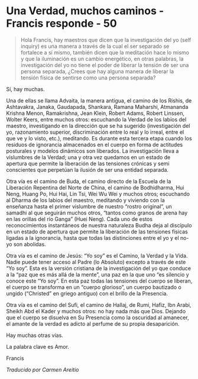 # Una Verdad, muchos caminos - Francis responde - 50

>Hola Francis, hay maestros que dicen que la investigación del yo (self inquiry) es una manera a través de la cual el ser separado se fortalece a sí mismo, también dicen que la meditación hace lo mismo y que la iluminación es un cambio energético, en otras palabras, la investigación del yo no tiene el poder de liberar la tensión de ser una persona separada, ¿Crees que hay alguna manera de liberar la tensión física de sentirse como una persona separada?

Sí, hay muchas.

Una de ellas se llama Advaita, la manera antigua, el camino de los Rishis, de Ashtavakra, Janaka, Gaudapada, Shankara, Ramana Maharshi, Atmananda Krishna Menon, Ramakrishna, Jean Klein, Robert Adams, Robert Linssen, Wolter Keers, entre muchos otros: escuchando la Verdad de los labios del maestro, investigando en la dirección que se ha sugerido (investigación del yo, razonamiento superior, discriminación entre lo real y lo irreal, entre el que ve y lo visto, etc.), meditando. Es durante esta tercera etapa cuando los residuos de ignorancia almacenados en el cuerpo en forma de actitudes posturales y modelos dinámicos son liberados. La investigación lleva a vislumbres de la Verdad; una y otra vez quedamos en un estado de apertura que permite la liberación de las tensiones crónicas y semi conscientes que perpetúan la ilusión de ser una entidad separada.

Otra vía es el camino de Buda, el camino directo de la Escuela de la Liberación Repentina del Norte de China, el camino de Bodhidharma, Hui Neng, Huang Po, Hui Hai, Lin Tsi, Wei Wu Wei y muchos otros; escuchando al Dharma de los labios del maestro, meditando y viviendo con la enseñanza hasta el primer vislumbre de nuestro “rostro original”, un samadhi al que seguirán muchos otros, “tantos como granos de arena hay en las orillas del río Ganga” (Huei Neng). Cada uno de estos reconocimientos instantáneos de nuestra naturaleza Budha deja al discípulo en un estado de apertura que permite la liberación de las tensiones físicas ligadas a la ignorancia, hasta que todas las distinciones entre el yo y el no-yo son abolidas.

Otra vía es el camino de Jesús: “Yo soy” es el Camino, la Verdad y la Vida. Nadie puede tener acceso al Padre (lo Absoluto) excepto a través de este “Yo soy”. Esta es la versión cristiana de la investigación del yo que conduce a la “paz que es más allá de la mente”, una paz en la que uno “es silencio y conoce este “Yo soy”. En esta paz todas las tensiones del cuerpo se liberan, el cuerpo se transforma en un “cuerpo glorioso”, un cuerpo bautizado o ungido (“Christed” en griego antiguo) con el brillo de la Presencia.

Otra vía es el camino del Sufi, el camino de Hallaj, de Rumi, Hafiz, Ibn Arabi, Sheikh Abd el Kader y muchos otros: no hay nada más que Dios. Dejando que el cuerpo se disuelva en Su Presencia como la oscuridad al amanecer, el amante de la verdad es adicto al perfume de su propia desaparición.

Hay muchas otras vías.

La palabra clave es Amor.

Francis

_Traducido por Carmen Areitio_

